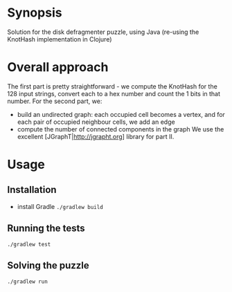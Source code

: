 # Synopsis
Solution for the disk defragmenter puzzle, using Java (re-using the KnotHash implementation in Clojure)

# Overall approach
The first part is pretty straightforward - we compute the KnotHash for the 128 input strings, convert each to a hex number and count the 1 bits in that number.
For the second part, we:
- build an undirected graph: each occupied cell becomes a vertex, 
  and for each pair of occupied neighbour cells, we add an edge
- compute the number of connected components in the graph
We use the excellent [JGraphT|http://jgrapht.org] library for part II.
  
# Usage

## Installation
- install Gradle
```./gradlew build```

## Running the tests
```./gradlew test```

## Solving the puzzle
```./gradlew run```
